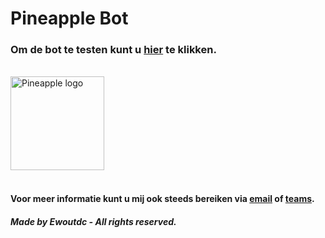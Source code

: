 # Pineapple Bot
### Om de bot te testen kunt u <a href="https://discord.com/oauth2/authorize?client_id=463388759866474506&scope=bot&permissions=8">hier</a> te klikken.
<br>
<a href="https://www.pineapplebot.ga/"><img src="https://i.imgur.com/K0uUxXb.png" title="Pineapple Logo" alt="Pineapple logo" width="150"/></a>
<br>
<br>

#### Voor meer informatie kunt u mij ook steeds bereiken via <a href="mailto:ewout.decoster@student.hogent.be">email</a> of <a href="https://teams.microsoft.com/l/chat/0/0?users=ewout.decoster@student.hogent.be">teams</a>.

##### Made by Ewoutdc - All rights reserved.